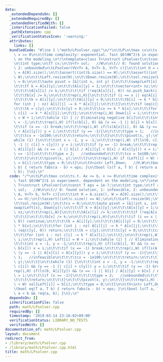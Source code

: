 ```yaml
---
data:
  _extendedDependsOn: []
  _extendedRequiredBy: []
  _extendedVerifiedWith: []
  _isVerificationFailed: false
  _pathExtension: cpp
  _verificationStatusIcon: ':warning:'
  attributes:
    links: []
  bundledCode: "#line 1 \"math/LPsolver.cpp\"\n/*\n\tLP\n\tmax cx\n\ts.t. Ax <= b,\
    \ x >= 0\n\n\ttime complexity: exponential. fast $O(HW^2)$ in experiment. dependent\
    \ on the modeling.\n*/\ntemplate<class T>\nstruct LPsolver{\n\tconst T eps = 1e-7;\n\
    \n\tint type;\n\tT cx;\n\tV<T> sol;   //W\n\n\t// 0: found solution, 1: infeasible,\
    \ 2: unbounded\n\tLPsolver(VV<T> A, V<T> b, V<T> c){\n\t\tint H = A.size(), W\
    \ = A[0].size();\n\t\tassert((int)b.size() == H);\n\t\tassert((int)c.size() ==\
    \ W);\n\n\t\tLeft.resize(H);\n\t\tDown.resize(W);\n\t\tsol.resize(W);\n\t\tcx\
    \ = 0;\n\n\t\tauto pivot = [&](int x, int y) {\n\t\t\tswap(Left[x], Down[y]);\n\
    \t\t\tT k = A[x][y];\n\t\t\tA[x][y] = 1;\n\t\t\tvector<int> nz;\n\t\t\trep(i,W){\n\
    \t\t\t\tA[x][i] /= k;\n\t\t\t\tif (!eq(A[x][i], 0)) nz.push_back(i);\n\t\t\t}\n\
    \t\t\tb[x] /= k;\n\n\t\t\trep(i,H){\n\t\t\t\tif (i == x || eq(A[i][y], 0)) continue;\n\
    \t\t\t\tk = A[i][y];\n\t\t\t\tA[i][y] = 0;\n\t\t\t\tb[i] -= k * b[x];\n\t\t\t\t\
    for (int j : nz) A[i][j] -= k * A[x][j];\n\t\t\t}\n\t\t\tif (eq(c[y], 0)) return;\n\
    \t\t\tk = c[y];\n\t\t\tc[y] = 0;\n\t\t\tcx += k * b[x];\n\t\t\tfor (int i : nz)\
    \ c[i] -= k * A[x][i];\n\t\t};\n\n\t\trep(i,W) Down[i] = i;\n\t\trep(i,H) Left[i]\
    \ = W + i;\n\t\twhile (1) { // Eliminating negative b[i]\n\t\t\tint x = -1, y\
    \ = -1;\n\t\t\trep(i,H) if(ls(b[i], 0) && (x == -1 || b[i] < b[x])) x = i;\n\t\
    \t\tif (x == -1) break;\n\t\t\trep(i,W) if(ls(A[x][i], 0) && (y == -1 || A[x][i]\
    \ < A[x][y])) y = i;\n\t\t\tif (y == -1){\n\t\t\t\ttype = 1;   //infeasible\n\t\
    \t\t\tcx = -1e100;\n\t\t\t\treturn;\n\t\t\t}\n\t\t\tpivot(x, y);\n\t\t}\n\t\t\
    while (1) {\n\t\t\tint x = -1, y = -1;\n\t\t\trep(i,W) if(ls(0, c[i]) && (y ==\
    \ -1 || c[i] > c[y])) y = i;\n\t\t\tif (y == -1) break;\n\t\t\trep(i,H) if(ls(0,\
    \ A[i][y]) && (x == -1 || b[i] / A[i][y] < b[x] / A[x][y])) x = i;\n\t\t\tif (x\
    \ == -1){\n\t\t\t\ttype = 2;   //unbounded\n\t\t\t\tcx = 1e100;\n\t\t\t\treturn;\n\
    \t\t\t}\n\t\t\tpivot(x, y);\n\t\t}\n\t\trep(i,H) if (Left[i] < W) sol[Left[i]]\
    \ = b[i];\n\t\ttype = 0;\n\t}\n\n\tV<int> Left,Down;   //H,W\n\tbool eq(T a, T\
    \ b) { return fabs(a - b) < eps; }\n\tbool ls(T a, T b) { return a < b && !eq(a,\
    \ b); }\n};\n"
  code: "/*\n\tLP\n\tmax cx\n\ts.t. Ax <= b, x >= 0\n\n\ttime complexity: exponential.\
    \ fast $O(HW^2)$ in experiment. dependent on the modeling.\n*/\ntemplate<class\
    \ T>\nstruct LPsolver{\n\tconst T eps = 1e-7;\n\n\tint type;\n\tT cx;\n\tV<T>\
    \ sol;   //W\n\n\t// 0: found solution, 1: infeasible, 2: unbounded\n\tLPsolver(VV<T>\
    \ A, V<T> b, V<T> c){\n\t\tint H = A.size(), W = A[0].size();\n\t\tassert((int)b.size()\
    \ == H);\n\t\tassert((int)c.size() == W);\n\n\t\tLeft.resize(H);\n\t\tDown.resize(W);\n\
    \t\tsol.resize(W);\n\t\tcx = 0;\n\n\t\tauto pivot = [&](int x, int y) {\n\t\t\t\
    swap(Left[x], Down[y]);\n\t\t\tT k = A[x][y];\n\t\t\tA[x][y] = 1;\n\t\t\tvector<int>\
    \ nz;\n\t\t\trep(i,W){\n\t\t\t\tA[x][i] /= k;\n\t\t\t\tif (!eq(A[x][i], 0)) nz.push_back(i);\n\
    \t\t\t}\n\t\t\tb[x] /= k;\n\n\t\t\trep(i,H){\n\t\t\t\tif (i == x || eq(A[i][y],\
    \ 0)) continue;\n\t\t\t\tk = A[i][y];\n\t\t\t\tA[i][y] = 0;\n\t\t\t\tb[i] -= k\
    \ * b[x];\n\t\t\t\tfor (int j : nz) A[i][j] -= k * A[x][j];\n\t\t\t}\n\t\t\tif\
    \ (eq(c[y], 0)) return;\n\t\t\tk = c[y];\n\t\t\tc[y] = 0;\n\t\t\tcx += k * b[x];\n\
    \t\t\tfor (int i : nz) c[i] -= k * A[x][i];\n\t\t};\n\n\t\trep(i,W) Down[i] =\
    \ i;\n\t\trep(i,H) Left[i] = W + i;\n\t\twhile (1) { // Eliminating negative b[i]\n\
    \t\t\tint x = -1, y = -1;\n\t\t\trep(i,H) if(ls(b[i], 0) && (x == -1 || b[i] <\
    \ b[x])) x = i;\n\t\t\tif (x == -1) break;\n\t\t\trep(i,W) if(ls(A[x][i], 0) &&\
    \ (y == -1 || A[x][i] < A[x][y])) y = i;\n\t\t\tif (y == -1){\n\t\t\t\ttype =\
    \ 1;   //infeasible\n\t\t\t\tcx = -1e100;\n\t\t\t\treturn;\n\t\t\t}\n\t\t\tpivot(x,\
    \ y);\n\t\t}\n\t\twhile (1) {\n\t\t\tint x = -1, y = -1;\n\t\t\trep(i,W) if(ls(0,\
    \ c[i]) && (y == -1 || c[i] > c[y])) y = i;\n\t\t\tif (y == -1) break;\n\t\t\t\
    rep(i,H) if(ls(0, A[i][y]) && (x == -1 || b[i] / A[i][y] < b[x] / A[x][y])) x\
    \ = i;\n\t\t\tif (x == -1){\n\t\t\t\ttype = 2;   //unbounded\n\t\t\t\tcx = 1e100;\n\
    \t\t\t\treturn;\n\t\t\t}\n\t\t\tpivot(x, y);\n\t\t}\n\t\trep(i,H) if (Left[i]\
    \ < W) sol[Left[i]] = b[i];\n\t\ttype = 0;\n\t}\n\n\tV<int> Left,Down;   //H,W\n\
    \tbool eq(T a, T b) { return fabs(a - b) < eps; }\n\tbool ls(T a, T b) { return\
    \ a < b && !eq(a, b); }\n};\n"
  dependsOn: []
  isVerificationFile: false
  path: math/LPsolver.cpp
  requiredBy: []
  timestamp: '2019-03-14 23:16:02+09:00'
  verificationStatus: LIBRARY_NO_TESTS
  verifiedWith: []
documentation_of: math/LPsolver.cpp
layout: document
redirect_from:
- /library/math/LPsolver.cpp
- /library/math/LPsolver.cpp.html
title: math/LPsolver.cpp
---
```

